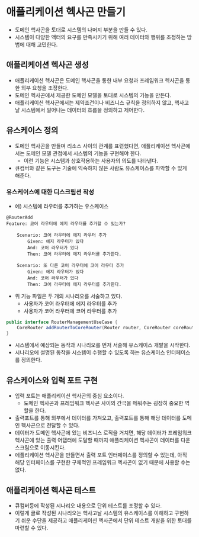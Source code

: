 # 애플리케이션 헥사곤 만들기
- 도메인 헥사곤을 토대로 시스템의 나머지 부분을 만들 수 있다.
- 시스템이 다양한 액터의 요구를 만족시키기 위해 여러 데이터와 행위를 조정하는 방법에 대해 고민한다.


## 애플리케이션 헥사곤 생성
- 애플리케이션 헥사곤은 도메인 핵사곤을 통한 내부 요청과 프레임워크 헥사곤을 통한 외부 요청을 조정한다.
- 도메인 헥사곤에서 제공한 도메인 모델을 토대로 시스템의 기능을 만든다.
- 애플리케이션 헥사곤에서는 제약조건이나 비즈니스 규칙을 정의하지 않고, 헥사고날 시스템에서 일어나는 데이터의 흐름을 정의하고 제어한다.


## 유스케이스 정의
- 도메인 헥사곤을 만들며 리소스 사이의 관계를 표련했다면, 애플리케이션 헥사곤에서는 도메인 모델 관점에서 시스템의 기능을 구현해야 한다.
  - 이런 기능은 시스템과 상호작용하는 사용자의 의도를 나타낸다.
- 큐컴버와 같은 도구는 기술에 익숙하지 않은 사람도 유스케이스를 파악할 수 있게 해준다.

### 유스케이스에 대한 디스크립션 작성
- 예) 시스템에 라우터를 추가하는 유스케이스
```text
@RouterAdd
Feature: 코어 라우터에 에지 라우터를 추가할 수 있는가?
    
    Scenario: 코어 라우터에 에지 라우터 추가
        Given: 에지 라우터가 있다
        And: 코어 라우터가 있다
        Then: 코어 라우터에 에지 라우터를 추가한다.
        
    Scenario: 또 다른 코어 라우터에 코어 라우터 추가
        Given: 에지 라우터가 있다
        And: 코어 라우터가 있다
        Then: 코어 라우터에 에지 라우터를 추가한다.
```
- 위 기능 파일은 두 개의 시나리오를 서술하고 있다.
  - 사용자가 코어 라우터에 에지 라우터를 추가
  - 사용자가 코어 라우터에 코어 라우터를 추가

```java
public interface RouterManagementUseCase {
    CoreRouter addRouterToCoreRouter(Router router, CoreRouter coreRouter);
}
```

- 시스템에서 예상되는 동작과 시나리오를 먼저 서술해 유스케이스 개발을 시작한다.
- 시나리오에 설명된 동작을 시스템이 수행할 수 있도록 하는 유스케이스 인터페이스를 정의한다.

## 유스케이스와 입력 포트 구현
- 입력 포트는 애플리케이션 헥사곤의 중심 요소이다.
  - 도메인 헥사곤과 프레임워크 헥사곤 사이의 간극을 메워주는 굉장히 중요한 역할을 한다.
- 출력포트를 통해 외부에서 데이터를 가져오고, 출력포트를 통해 해당 데이터를 도메인 헥사곤으로 전달할 수 있다.
- 데이터가 도메인 헥사곤에 있는 비즈니스 로직을 거치면, 해당 데이터가 프레임워크 헥사곤에 있는 출력 어댑터에 도달할 때까지 애플리케이션 헥사곤이 데이터를 다운 스크림으로 이동시킨다.
- 에플리케이션 헥사곤을 만들면서 출력 포트 인터페이스를 정의할 수 있는데, 아직 해당 인터페이스를 구현한 구체적인 프레임워크 헥사곤이 없기 때문에 사용할 수는 없다.


## 애플리케이션 헥사곤 테스트
- 큐컴버등에 작성된 시나리오 내용으로 단위 테스트를 조정할 수 있다.
- 이렇게 글로 작성된 시나리오는 헥사고날 시스템의 유스케이스를 이해하고 구현하기 쉬운 수단을 제공하고 애플리케이션 헥사곤에서 단위 테스트 개발을 위한 토대를 마련할 수 있다.











































